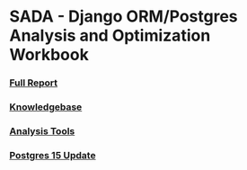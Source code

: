 # SADA - Django ORM/Postgres Analysis and Optimization Workbook

### [Full Report](/report.md)

### [Knowledgebase](/docs/index.md)

### [Analysis Tools](/tools/index.md)

### [Postgres 15 Update](/docs/postgres-15-update.md)
